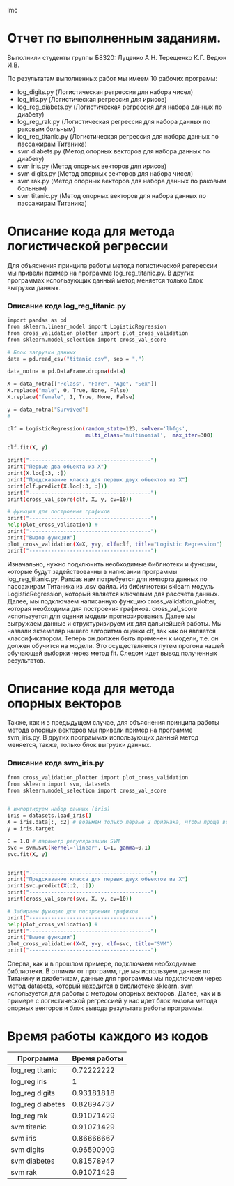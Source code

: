 lmc
# Отчет по выполненным заданиям.

Выполнили студенты группы Б8320:
Луценко А.Н.
Терещенко К.Г.
Ведюн И.В.


По результатам выполненных работ мы имеем 10 рабочих программ:

  - log_digits.py (Логистическая регрессия для набора чисел)
  - log_iris.py (Логистическая регрессия для ирисов)
  - log_reg_diabets.py (Логистическая регрессия для набора данных по диабету)
  - log_reg_rak.py (Логистическая регрессия для набора данных по раковым больным)
  - log_reg_titanic.py (Логистическая регрессия для набора данных по пассажирам Титаника)
  - svm diabets.py (Метод опорных векторов для набора данных по диабету)
  - svm iris.py (Метод опорных векторов для ирисов)
  - svm digits.py (Метод опорных векторов для набора чисел)
  - svm rak.py (Метод опорных векторов для набора данных по раковым больным)
  - svm titanic.py (Метод опорных векторов для набора данных по пассажирам Титаника)

# Описание кода для метода логистической регрессии

Для объяснения принципа работы метода логистической регерессии мы привели пример на программе log_reg_titanic.py. В других программах использующих данный метод меняется только блок выгрузки данных.

### Описание кода log_reg_titanic.py

```sh
import pandas as pd
from sklearn.linear_model import LogisticRegression
from cross_validation_plotter import plot_cross_validation
from sklearn.model_selection import cross_val_score

# Блок загрузки данных
data = pd.read_csv("titanic.csv", sep = ",")

data_notna = pd.DataFrame.dropna(data)

X = data_notna[["Pclass", "Fare", "Age", "Sex"]]
X.replace("male", 0, True, None, False)
X.replace("female", 1, True, None, False)

y = data_notna["Survived"]
#

clf = LogisticRegression(random_state=123, solver='lbfgs',
                         multi_class='multinomial',  max_iter=300)

clf.fit(X, y)

print("---------------------------------------")
print("Первые два объекта из X")
print(X.loc[:3, :])
print("Предсказание класса для первых двух объектов из X")
print(clf.predict(X.loc[:3, :]))
print("---------------------------------------")
print(cross_val_score(clf, X, y, cv=10))

# функция для построения графиков 
print("---------------------------------------")
help(plot_cross_validation) # 
print("---------------------------------------")
print("Вызов функции")
plot_cross_validation(X=X, y=y, clf=clf, title="Logistic Regression")
print("---------------------------------------")
```
Изначально, нужно подключить необходимые библиотеки и функции, которые будут задействованны в написании программы log_reg_titanic.py. Pandas нам потребуется для импорта данных по пассажирам Титаника из .csv файла. Из бибилиотеки sklearn модуль LogisticRegression, который является ключевым для рассчета данных. Далее, мы подключаем написанную функцию cross_validation_plotter, которая необходима для построения графиков. cross_val_score используется для оценки модели прогнозирования. 
Далее мы выгружаем данные и структуризируем их для дальнейшей работы. 
Мы назвали экземпляр нашего алгоритма оценки clf, так как он является классификатором. Теперь он должен быть применен к модели, т.е. он должен обучится на модели. Это осуществляется путем прогона нашей обучающей выборки через метод fit. 
Следом идет вывод полученных результатов.

# Описание кода для метода опорных векторов

Также, как и в предыдущем случае, для объяснения принципа работы метода опорных векторов мы привели пример на программе svm_iris.py. В других программах использующих данный метод меняется, также, только блок выгрузки данных.

### Описание кода svm_iris.py

```sh
from cross_validation_plotter import plot_cross_validation
from sklearn import svm, datasets
from sklearn.model_selection import cross_val_score


# импортируем набор данных (iris)
iris = datasets.load_iris()
X = iris.data[:, :2] # возьмём только первые 2 признака, чтобы проще воспринять вывод
y = iris.target

C = 1.0 # параметр регуляризации SVM
svc = svm.SVC(kernel='linear', C=1, gamma=0.1)
svc.fit(X, y)


print("---------------------------------------")
print("Предсказание класса для первых двух объектов из X")
print(svc.predict(X[:2, :]))
print("---------------------------------------")
print(cross_val_score(svc, X, y, cv=10))

# Забираем функцию для построения графиков
print("---------------------------------------")
help(plot_cross_validation) # 
print("---------------------------------------")
print("Вызов функции")
plot_cross_validation(X=X, y=y, clf=svc, title="SVM")
print("---------------------------------------")

```

Сперва, как и в прошлом примере, подключаем необходимые библиотеки. В отличии от программ, где мы используем данные по Титанику и диабетикам, данные для программы мы подключаем через метод datasets, который находится в библиотеке sklearn. svm используется для работы с методом опорных векторов. 
Далее, как и в примере с логистической регрессией у нас идет блок вызова метода опорных векторов и блок вывода результата работы программы.

# Время работы каждого из кодов
| Программа | Время работы |
| ------ | ------ |
| log_reg titanic | 0.72222222 |
| log_reg iris | 1 |
| log_reg digits | 0.93181818 |
| log_reg diabetes | 0.82894737 |
| log_reg rak | 0.91071429 |
| svm titanic | 0.91071429 |
| svm iris | 0.86666667 |
| svm digits | 0.96590909 |
| svm diabetes | 0.81578947 |
| svm rak | 0.91071429 |